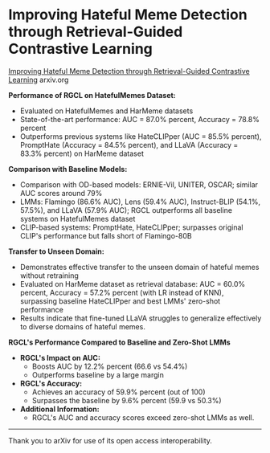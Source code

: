 # Improving Hateful Meme Detection through Retrieval-Guided Contrastive Learning

[Improving Hateful Meme Detection through Retrieval-Guided Contrastive Learning](https://arxiv.org/html/2311.08110) arxiv.org


**Performance of RGCL on HatefulMemes Dataset:**
- Evaluated on HatefulMemes and HarMeme datasets
- State-of-the-art performance: AUC = 87.0% percent, Accuracy = 78.8% percent
- Outperforms previous systems like HateCLIPper (AUC = 85.5% percent), PromptHate (Accuracy = 84.5% percent), and LLaVA (Accuracy = 83.3% percent) on HarMeme dataset

**Comparison with Baseline Models:**
- Comparison with OD-based models: ERNIE-Vil, UNITER, OSCAR; similar AUC scores around 79%
- LMMs: Flamingo (86.6% AUC), Lens (59.4% AUC), Instruct-BLIP (54.1%, 57.5%), and LLaVA (57.9% AUC); RGCL outperforms all baseline systems on HatefulMemes dataset
- CLIP-based systems: PromptHate, HateCLIPper; surpasses original CLIP's performance but falls short of Flamingo-80B

**Transfer to Unseen Domain:**
- Demonstrates effective transfer to the unseen domain of hateful memes without retraining
- Evaluated on HarMeme dataset as retrieval database: AUC = 60.0% percent, Accuracy = 57.2% percent (with LR instead of KNN), surpassing baseline HateCLIPper and best LMMs' zero-shot performance
- Results indicate that fine-tuned LLaVA struggles to generalize effectively to diverse domains of hateful memes.

**RGCL's Performance Compared to Baseline and Zero-Shot LMMs**
* **RGCL's Impact on AUC:**
  * Boosts AUC by 12.2% percent (66.6 vs 54.4%)
  * Outperforms baseline by a large margin
* **RGCL's Accuracy:**
  * Achieves an accuracy of 59.9% percent (out of 100)
  * Surpasses the baseline by 9.6% percent (59.9 vs 50.3%)
* **Additional Information:**
  * RGCL's AUC and accuracy scores exceed zero-shot LMMs as well.

---

Thank you to arXiv for use of its open access interoperability.